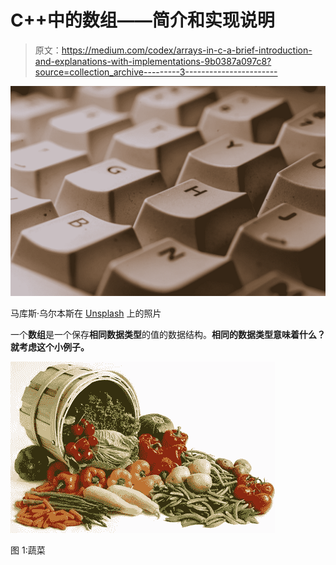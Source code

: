 # C++中的数组——简介和实现说明

> 原文：<https://medium.com/codex/arrays-in-c-a-brief-introduction-and-explanations-with-implementations-9b0387a097c8?source=collection_archive---------3----------------------->

![](img/3d093653a4d99cd08ca52d0a580dfa59.png)

马库斯·乌尔本斯在 [Unsplash](https://unsplash.com?utm_source=medium&utm_medium=referral) 上的照片

一个**数组**是一个保存**相同数据类型**的值的数据结构。**相同的数据类型意味着什么？就考虑这个小例子。**

![](img/51b1e299d74dad3d3e7c8915ab62500b.png)

图 1:蔬菜